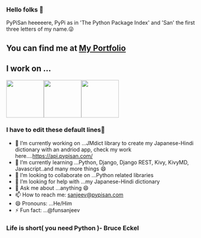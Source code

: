 ### Hello folks 👋

PyPiSan heeeeere, PyPi as in 'The Python Package Index' and 'San' the first three letters of my name.😜

You can find me at [My Portfolio](https://www.pypisan.com)
----------------------------------------------------------------------------------------------------------------------------------------------------------
<!--
**PyPiSan/PyPisan** is a ✨ _special_ ✨ repository because its `README.md` (this file) appears on your GitHub profile.-->
## I work on ...
<img src ="https://www.python.org/static/community_logos/python-logo-generic.svg" width="100"/><img src ="https://static.djangoproject.com/img/logos/django-logo-negative.svg" width="100"/><img src ="https://www.vectorlogo.zone/logos/mongodb/mongodb-ar21.svg" width="100"/>



### I have to edit these default lines🤔
- 🔭 I’m currently working on ...JMdict library to create my Japanese-Hindi dictionary with an andriod app, 
     check my work here....https://api.pypisan.com/
- 🌱 I’m currently learning ...Python, Django, Django REST, Kivy, KivyMD, Javascript..and many more things 😄
- 👯 I’m looking to collaborate on ...Python related libraries
- 🤔 I’m looking for help with ...my Japanese-Hindi dictionary
- 💬 Ask me about ...anything 😄
- 📫 How to reach me: sanjeev@pypisan.com
- 😄 Pronouns: ...He/Him
- ⚡ Fun fact: ...@funsanjeev


###  Life is short( you need Python )- Bruce Eckel
